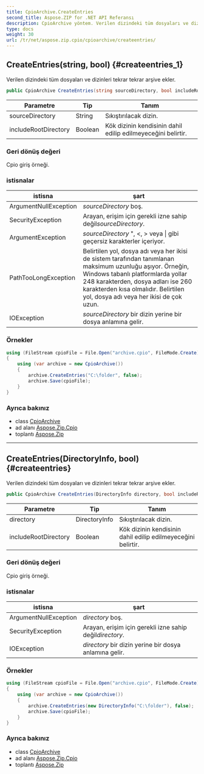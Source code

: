 ```yaml
---
title: CpioArchive.CreateEntries
second_title: Aspose.ZIP for .NET API Referansı
description: CpioArchive yöntem. Verilen dizindeki tüm dosyaları ve dizinleri tekrar tekrar arşive ekler.
type: docs
weight: 30
url: /tr/net/aspose.zip.cpio/cpioarchive/createentries/
---
```

## CreateEntries(string, bool) {#createentries_1}

Verilen dizindeki tüm dosyaları ve dizinleri tekrar tekrar arşive ekler.

```csharp
public CpioArchive CreateEntries(string sourceDirectory, bool includeRootDirectory = true)
```

| Parametre | Tip | Tanım |
| --- | --- | --- |
| sourceDirectory | String | Sıkıştırılacak dizin. |
| includeRootDirectory | Boolean | Kök dizinin kendisinin dahil edilip edilmeyeceğini belirtir. |

### Geri dönüş değeri

Cpio giriş örneği.

### istisnalar

| istisna | şart |
| --- | --- |
| ArgumentNullException | *sourceDirectory* boş. |
| SecurityException | Arayan, erişim için gerekli izne sahip değil*sourceDirectory*. |
| ArgumentException | *sourceDirectory* ", &lt;, &gt; veya &#x7C; gibi geçersiz karakterler içeriyor. |
| PathTooLongException | Belirtilen yol, dosya adı veya her ikisi de sistem tarafından tanımlanan maksimum uzunluğu aşıyor. Örneğin, Windows tabanlı platformlarda yollar 248 karakterden, dosya adları ise 260 karakterden kısa olmalıdır. Belirtilen yol, dosya adı veya her ikisi de çok uzun. |
| IOException | *sourceDirectory* bir dizin yerine bir dosya anlamına gelir. |

### Örnekler

```csharp
using (FileStream cpioFile = File.Open("archive.cpio", FileMode.Create))
{
    using (var archive = new CpioArchive())
    {
        archive.CreateEntries("C:\folder", false);
        archive.Save(cpioFile);
    }
}
```

### Ayrıca bakınız

* class [CpioArchive](../)
* ad alanı [Aspose.Zip.Cpio](../../cpioarchive/)
* toplantı [Aspose.Zip](../../../)

---

## CreateEntries(DirectoryInfo, bool) {#createentries}

Verilen dizindeki tüm dosyaları ve dizinleri tekrar tekrar arşive ekler.

```csharp
public CpioArchive CreateEntries(DirectoryInfo directory, bool includeRootDirectory = true)
```

| Parametre | Tip | Tanım |
| --- | --- | --- |
| directory | DirectoryInfo | Sıkıştırılacak dizin. |
| includeRootDirectory | Boolean | Kök dizinin kendisinin dahil edilip edilmeyeceğini belirtir. |

### Geri dönüş değeri

Cpio giriş örneği.

### istisnalar

| istisna | şart |
| --- | --- |
| ArgumentNullException | *directory* boş. |
| SecurityException | Arayan, erişim için gerekli izne sahip değil*directory*. |
| IOException | *directory* bir dizin yerine bir dosya anlamına gelir. |

### Örnekler

```csharp
using (FileStream cpioFile = File.Open("archive.cpio", FileMode.Create))
{
    using (var archive = new CpioArchive())
    {
        archive.CreateEntries(new DirectoryInfo("C:\folder"), false);
        archive.Save(cpioFile);
    }
}
```

### Ayrıca bakınız

* class [CpioArchive](../)
* ad alanı [Aspose.Zip.Cpio](../../cpioarchive/)
* toplantı [Aspose.Zip](../../../)


